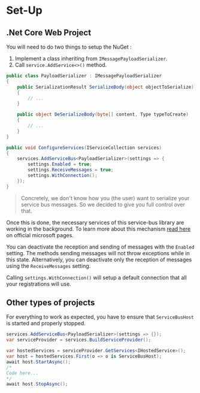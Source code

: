 # Set-Up

## .Net Core Web Project
You will need to do two things to setup the NuGet :
1. Implement a class inheriting from `IMessagePayloadSerializer`.
2. Call `service.AddService<>()` method.

```csharp
public class PayloadSerializer : IMessagePayloadSerializer
{
    public SerializationResult SerializeBody(object objectToSerialize)
    {
        // ...
    }

    public object DeSerializeBody(byte[] content, Type typeToCreate)
    {
        // ...
    }
}

public void ConfigureServices(IServiceCollection services)
{
    services.AddServiceBus<PayloadSerializer>(settings => {
        settings.Enabled = true;
        settings.ReceiveMessages = true;
        settings.WithConnection();
    });
}
```

> Concretely, we don't know how you (the user) want to serialize your service bus messages.
> So we decided to give you full control over that.

Once this is done, the necessary services of this service-bus library are working in the background.
To learn more about this mechanism [read here](https://docs.microsoft.com/en-us/dotnet/architecture/microservices/multi-container-microservice-net-applications/background-tasks-with-ihostedservice)
on official microsoft pages.

You can deactivate the reception and sending of messages with the `Enabled` setting. The methods sending messages will not throw exceptions while in this state.
Alternatively, you can deactivate only the reception of messages using the `ReceiveMessages` setting.

Calling `settings.WithConnection()` will setup a default connection that all your registrations will use.

## Other types of projects

For everything to work as expected, you have to ensure that `ServiceBusHost` is started and properly stopped.

```csharp
services.AddServiceBus<PayloadSerializer>(settings => {});
var serviceProvider = services.BuildServiceProvider();

var hostedServices = serviceProvider.GetServices<IHostedService>();
var host = hostedServices.First(o => o is ServiceBusHost);
await host.StartAsync();
/*
Code here...
*/
await host.StopAsync();
```
